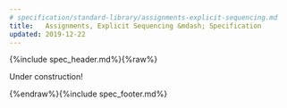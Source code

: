 ```yaml
---
# specification/standard-library/assignments-explicit-sequencing.md
title:   Assignments, Explicit Sequencing &mdash; Specification
updated: 2019-12-22
---
```


{%include spec_header.md%}{%raw%}


Under construction!


{%endraw%}{%include spec_footer.md%}
